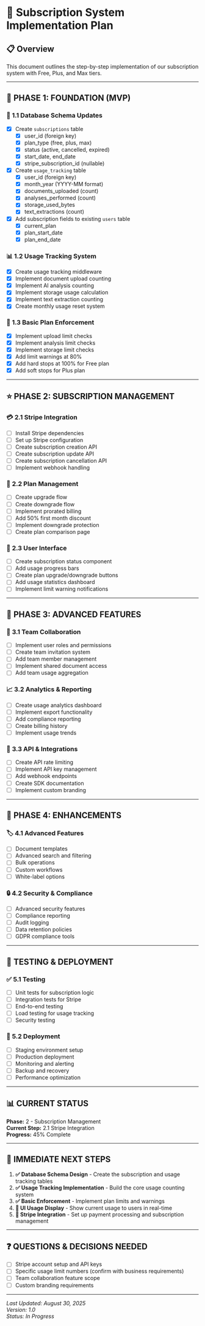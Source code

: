 # 🚀 Subscription System Implementation Plan

## 📋 Overview
This document outlines the step-by-step implementation of our subscription system with Free, Plus, and Max tiers.

---

## 🎯 **PHASE 1: FOUNDATION (MVP)**

### 🔐 **1.1 Database Schema Updates**
- [x] Create `subscriptions` table
  - [x] user_id (foreign key)
  - [x] plan_type (free, plus, max)
  - [x] status (active, cancelled, expired)
  - [x] start_date, end_date
  - [x] stripe_subscription_id (nullable)
- [x] Create `usage_tracking` table
  - [x] user_id (foreign key)
  - [x] month_year (YYYY-MM format)
  - [x] documents_uploaded (count)
  - [x] analyses_performed (count)
  - [x] storage_used_bytes
  - [x] text_extractions (count)
- [x] Add subscription fields to existing `users` table
  - [x] current_plan
  - [x] plan_start_date
  - [x] plan_end_date

### 📊 **1.2 Usage Tracking System**
- [x] Create usage tracking middleware
- [x] Implement document upload counting
- [x] Implement AI analysis counting
- [x] Implement storage usage calculation
- [x] Implement text extraction counting
- [x] Create monthly usage reset system

### 🚫 **1.3 Basic Plan Enforcement**
- [x] Implement upload limit checks
- [x] Implement analysis limit checks
- [x] Implement storage limit checks
- [x] Add limit warnings at 80%
- [x] Add hard stops at 100% for Free plan
- [x] Add soft stops for Plus plan

---

## ⭐ **PHASE 2: SUBSCRIPTION MANAGEMENT**

### 💳 **2.1 Stripe Integration**
- [ ] Install Stripe dependencies
- [ ] Set up Stripe configuration
- [ ] Create subscription creation API
- [ ] Create subscription update API
- [ ] Create subscription cancellation API
- [ ] Implement webhook handling

### 🔄 **2.2 Plan Management**
- [ ] Create upgrade flow
- [ ] Create downgrade flow
- [ ] Implement prorated billing
- [ ] Add 50% first month discount
- [ ] Implement downgrade protection
- [ ] Create plan comparison page

### 📱 **2.3 User Interface**
- [ ] Create subscription status component
- [ ] Add usage progress bars
- [ ] Create plan upgrade/downgrade buttons
- [ ] Add usage statistics dashboard
- [ ] Implement limit warning notifications

---

## 🚀 **PHASE 3: ADVANCED FEATURES**

### 👥 **3.1 Team Collaboration**
- [ ] Implement user roles and permissions
- [ ] Create team invitation system
- [ ] Add team member management
- [ ] Implement shared document access
- [ ] Add team usage aggregation

### 📈 **3.2 Analytics & Reporting**
- [ ] Create usage analytics dashboard
- [ ] Implement export functionality
- [ ] Add compliance reporting
- [ ] Create billing history
- [ ] Implement usage trends

### 🔌 **3.3 API & Integrations**
- [ ] Create API rate limiting
- [ ] Implement API key management
- [ ] Add webhook endpoints
- [ ] Create SDK documentation
- [ ] Implement custom branding

---

## 🎨 **PHASE 4: ENHANCEMENTS**

### 🏷️ **4.1 Advanced Features**
- [ ] Document templates
- [ ] Advanced search and filtering
- [ ] Bulk operations
- [ ] Custom workflows
- [ ] White-label options

### 🔒 **4.2 Security & Compliance**
- [ ] Advanced security features
- [ ] Compliance reporting
- [ ] Audit logging
- [ ] Data retention policies
- [ ] GDPR compliance tools

---

## 🧪 **TESTING & DEPLOYMENT**

### ✅ **5.1 Testing**
- [ ] Unit tests for subscription logic
- [ ] Integration tests for Stripe
- [ ] End-to-end testing
- [ ] Load testing for usage tracking
- [ ] Security testing

### 🚀 **5.2 Deployment**
- [ ] Staging environment setup
- [ ] Production deployment
- [ ] Monitoring and alerting
- [ ] Backup and recovery
- [ ] Performance optimization

---

## 📊 **CURRENT STATUS**

**Phase:** 2 - Subscription Management  
**Current Step:** 2.1 Stripe Integration  
**Progress:** 45% Complete

---

## 🎯 **IMMEDIATE NEXT STEPS**

1. **✅ Database Schema Design** - Create the subscription and usage tracking tables
2. **✅ Usage Tracking Implementation** - Build the core usage counting system
3. **✅ Basic Enforcement** - Implement plan limits and warnings
4. **🔄 UI Usage Display** - Show current usage to users in real-time
5. **🔄 Stripe Integration** - Set up payment processing and subscription management

---

## ❓ **QUESTIONS & DECISIONS NEEDED**

- [ ] Stripe account setup and API keys
- [ ] Specific usage limit numbers (confirm with business requirements)
- [ ] Team collaboration feature scope
- [ ] Custom branding requirements

---

*Last Updated: August 30, 2025*  
*Version: 1.0*  
*Status: In Progress*
